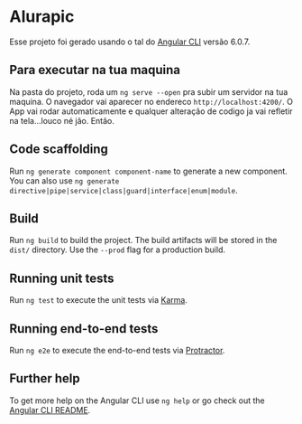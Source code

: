 # Alurapic

Esse projeto foi gerado usando o tal do [Angular CLI](https://github.com/angular/angular-cli) versão 6.0.7.

## Para executar na tua maquina

Na pasta do projeto, roda um  `ng serve --open` pra subir um servidor na tua maquina. O navegador vai aparecer no endereco `http://localhost:4200/`. O App vai rodar automaticamente e qualquer alteração de codigo ja vai refletir na tela...louco né jão. Então.

## Code scaffolding

Run `ng generate component component-name` to generate a new component. You can also use `ng generate directive|pipe|service|class|guard|interface|enum|module`.

## Build

Run `ng build` to build the project. The build artifacts will be stored in the `dist/` directory. Use the `--prod` flag for a production build.

## Running unit tests

Run `ng test` to execute the unit tests via [Karma](https://karma-runner.github.io).

## Running end-to-end tests

Run `ng e2e` to execute the end-to-end tests via [Protractor](http://www.protractortest.org/).

## Further help

To get more help on the Angular CLI use `ng help` or go check out the [Angular CLI README](https://github.com/angular/angular-cli/blob/master/README.md).
